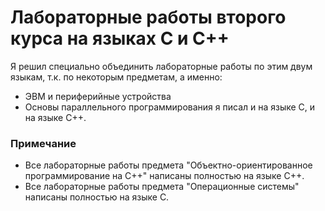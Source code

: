# Лабораторные работы второго курса на языках C и C++
Я решил специально объединить лабораторные работы по этим двум языкам, т.к. по некоторым предметам, а именно:
* ЭВМ и периферийные устройства
* Основы параллельного программирования
я писал и на языке C, и на языке C++.
### Примечание
* Все лабораторные работы предмета "Объектно-ориентированное программирование на C++" написаны полностью на языке C++.
* Все лабораторные работы предмета "Операционные системы" написаны полностью на языке C.
